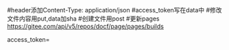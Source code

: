 
#header添加Content-Type: application/json
#access_token写在data中
#修改文件内容用put,data加sha
#创建文件用post
#更新pages
https://gitee.com/api/v5/repos/docf/page/pages/builds

access_token=

